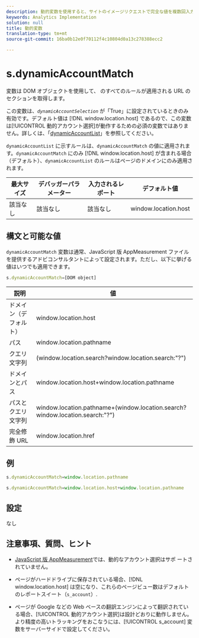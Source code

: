 ```yaml
---
description: 動的変数を使用すると、サイトのイメージリクエストで完全な値を複数回入力することなく、ある変数の値を別の変数にコピーできます。
keywords: Analytics Implementation
solution: null
title: 動的変数
translation-type: tm+mt
source-git-commit: 16ba0b12e0f70112f4c10804d0a13c278388ecc2

---
```



# s.dynamicAccountMatch

 変数は DOM オブジェクトを使用して、 のすべてのルールが適用される URL のセクションを取得します。

この変数は、*`dynamicAccountSelection`* が「True」に設定されているときのみ有効です。デフォルト値は [!DNL window.location.host] であるので、この変数は[!UICONTROL 動的アカウント選択]が動作するための必須の変数ではありません。詳しくは、「[dynamicAccountList](https://docs.adobe.com/content/help/en/analytics/implementation/javascript-implementation/appmeasurement-js/appmeasure-mjs.html)」を参照してください。

`dynamicAccountList` に示すルールは、`dynamicAccountMatch` の値に適用されます。`dynamicAccountMatch` にのみ [!DNL window.location.host] が含まれる場合（デフォルト）、`dynamicAccountList` のルールはページのドメインにのみ適用されます。

| 最大サイズ | デバッガーパラメーター | 入力されるレポート | デフォルト値 |
|---|---|---|---|
| 該当なし | 該当なし | 該当なし | window.location.host |

## 構文と可能な値

`dynamicAccountMatch` 変数は通常、JavaScript 版 AppMeasurement ファイルを提供するアドビコンサルタントによって設定されます。ただし、以下に挙げる値はいつでも適用できます。

```js
s.dynamicAccountMatch=[DOM object]
```

| 説明 | 値 |
|---|---|
| ドメイン（デフォルト） | window.location.host |
| パス | window.location.pathname |
| クエリ文字列 | (window.location.search?window.location.search:"?") |
| ドメインとパス | window.location.host+window.location.pathname |
| パスとクエリ文字列 | window.location.pathname+(window.location.search?window.location.search:"?") |
| 完全修飾 URL | window.location.href |

## 例

```js
s.dynamicAccountMatch=window.location.pathname
```

```js
s.dynamicAccountMatch=window.location.host+window.location.pathname
```

## 設定

なし

## 注意事項、質問、ヒント

* [JavaScript 版 AppMeasurement](https://docs.adobe.com/content/help/en/analytics/implementation/javascript-implementation/appmeasurement-js/appmeasure-mjs.html)では、動的なアカウント選択はサポ ートされていません。

* ページがハードドライブに保存されている場合、[!DNL window.location.host] は空になり、これらのページビュー数はデフォルトのレポートスイート（`s_account`）.

* ページが Google などの Web ベースの翻訳エンジンによって翻訳されている場合、[!UICONTROL 動的アカウント選択]は設計どおりに動作しません。より精度の高いトラッキングをおこなうには、[!UICONTROL s_account] 変数をサーバーサイドで設定してください。

